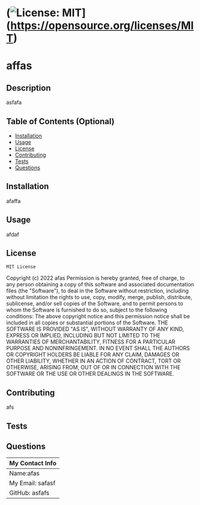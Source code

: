 
  # (![License: MIT](https://img.shields.io/badge/License-MIT-yellow.svg)](https://opensource.org/licenses/MIT)

  # affas 

  ## Description
  asfafa
  ## Table of Contents (Optional)
  - [Installation](#installation)
  - [Usage](#usage)
  - [License](#license)
  - [Contributing](#contributing)
  - [Tests](#tests)
  - [Questions](#questions)

  ## Installation
  afaffa

  ## Usage
  afdaf

  ## License
  
    MIT License
Copyright (c) 2022 afas
Permission is hereby granted, free of charge, to any person obtaining a copy
of this software and associated documentation files (the "Software"), to deal
in the Software without restriction, including without limitation the rights
to use, copy, modify, merge, publish, distribute, sublicense, and/or sell
copies of the Software, and to permit persons to whom the Software is
furnished to do so, subject to the following conditions:
The above copyright notice and this permission notice shall be included in all
copies or substantial portions of the Software.
THE SOFTWARE IS PROVIDED "AS IS", WITHOUT WARRANTY OF ANY KIND, EXPRESS OR
IMPLIED, INCLUDING BUT NOT LIMITED TO THE WARRANTIES OF MERCHANTABILITY,
FITNESS FOR A PARTICULAR PURPOSE AND NONINFRINGEMENT. IN NO EVENT SHALL THE
AUTHORS OR COPYRIGHT HOLDERS BE LIABLE FOR ANY CLAIM, DAMAGES OR OTHER
LIABILITY, WHETHER IN AN ACTION OF CONTRACT, TORT OR OTHERWISE, ARISING FROM,
OUT OF OR IN CONNECTION WITH THE SOFTWARE OR THE USE OR OTHER DEALINGS IN THE
SOFTWARE.
    

  ## Contributing
  afs
  
  ## Tests
  
  ## Questions
  | My Contact Info|
  |----------|
  |Name:afas  
  |My Email: safasf|
  |GitHub: asfafs|  

